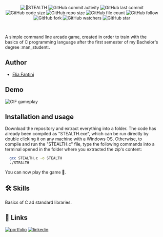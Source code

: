 <p align="center">
  <img alt="🥷STEALTH" src="https://user-images.githubusercontent.com/62103572/182390438-c9646eaf-5fe2-4053-8a01-7fc3ce0ed69e.png">
  <img alt="GitHub commit activity" src="https://img.shields.io/github/commit-activity/y/EliaFantini/A-command-prompt-game-called-STEALTH">
  <img alt="GitHub last commit" src="https://img.shields.io/github/last-commit/EliaFantini/A-command-prompt-game-called-STEALTH">
  <img alt="GitHub code size" src="https://img.shields.io/github/languages/code-size/EliaFantini/A-command-prompt-game-called-STEALTH">
  <img alt="GitHub repo size" src="https://img.shields.io/github/repo-size/EliaFantini/A-command-prompt-game-called-STEALTH">
  <img alt="GitHub file count" src="https://img.shields.io/github/directory-file-count/EliaFantini/A-command-prompt-game-called-STEALTH">
  <img alt="GitHub follow" src="https://img.shields.io/github/followers/EliaFantini?label=Follow">
  <img alt="GitHub fork" src="https://img.shields.io/github/forks/EliaFantini/A-command-prompt-game-called-STEALTH?label=Fork">
  <img alt="GitHub watchers" src="https://img.shields.io/github/watchers/EliaFantini/A-command-prompt-game-called-STEALTH?label=Watch">
  <img alt="GitHub star" src="https://img.shields.io/github/stars/EliaFantini/A-command-prompt-game-called-STEALTH?style=social">
  	
</p>

<br/>
<p align="left">
    A simple command line arcade game, created in order to train with the basics of C programming language after the first semester of my Bachelor's degree :man_student:.
</p>

## Author


- [Elia Fantini](https://www.github.com/EliaFantini)

## Demo

<p align="left">
  <img src="https://user-images.githubusercontent.com/62103572/182387800-b4c09c07-9c59-484a-93cb-9de4da5d1d5f.gif" alt="GIF gameplay"/>
</p>

## Installation and usage

Download the repository and extract everything into a folder. The code has already been compiled as "STEALTH.exe", which can be run directly by double clicking it on any machine with a Windows OS. Otherwise, to compile and run the "STEALTH.c" file, type the following commands into a terminal opened in the folder where you extracted the zip's content:
```bash
  gcc STEALTH.c -o STEALTH
  ./STEALTH
```
You can now play the game :man_dancing:.


## 🛠 Skills
Basics of C ad standard libraries.

## 🔗 Links
[![portfolio](https://img.shields.io/badge/my_portfolio-000?style=for-the-badge&logo=ko-fi&logoColor=white)](https://eliafantini.github.io/Portfolio/)
[![linkedin](https://img.shields.io/badge/linkedin-0A66C2?style=for-the-badge&logo=linkedin&logoColor=white)](https://www.linkedin.com/in/-elia-fantini/)



